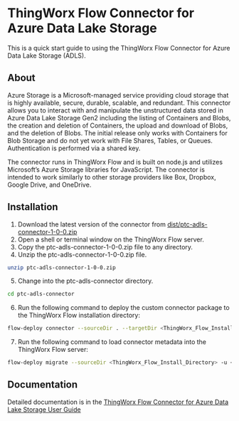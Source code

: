 # ThingWorx Flow Connector for Azure Data Lake Storage

This is a quick start guide to using the ThingWorx Flow Connector for Azure Data Lake Storage (ADLS).

## About

Azure Storage is a Microsoft-managed service providing cloud storage that is highly available, secure, durable, scalable, and redundant. This connector allows you to interact with and manipulate the unstructured data stored in Azure Data Lake Storage Gen2 including the listing of Containers and Blobs, the creation and deletion of Containers, the upload and download of Blobs, and the deletion of Blobs. The initial release only works with Containers for Blob Storage and do not yet work with File Shares, Tables, or Queues. Authentication is performed via a shared key.

The connector runs in ThingWorx Flow and is built on node.js and utilizes Microsoft’s Azure Storage libraries for JavaScript. The connector is intended to work similarly to other storage providers like Box, Dropbox, Google Drive, and OneDrive.

## Installation

1. Download the latest version of the connector from [dist/ptc-adls-connector-1-0-0.zip](dist/ptc-adls-connector-1-0-0.zip)
2. Open a shell or terminal window on the ThingWorx Flow server.
3. Copy the ptc-adls-connector-1-0-0.zip file to any directory.
4. Unzip the ptc-adls-connector-1-0-0.zip file.
```bash
unzip ptc-adls-connector-1-0-0.zip
```
5. Change into the ptc-adls-connector directory.
```bash
cd ptc-adls-connector
```
6. Run the following command to deploy the custom connector package to the ThingWorx Flow installation directory:
```bash
flow-deploy connector --sourceDir . --targetDir <ThingWorx_Flow_Install_Directory> --allow_schema_overwrite
```
7. Run the following command to load connector metadata into the ThingWorx Flow server:
```bash
flow-deploy migrate --sourceDir <ThingWorx_Flow_Install_Directory> -u <Username_for_ThingWorx_Flow_Database> -p <Password_for_ThingWorx_Flow_Database>
```

## Documentation

Detailed documentation is in the [ThingWorx Flow Connector for Azure Data Lake Storage User Guide](docs/ADLS%20Flow%20Connector%20User%20Guide%20v1.0.0.pdf)
